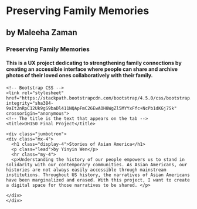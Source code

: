 # Preserving Family Memories

## by Maleeha Zaman

### Preserving Family Memories

#### This is a UX project dedicating to strengthening family connections by creating an accessible interface where people can share and archive photos of their loved ones collaboratively with their family. 

<html lang="en">
  <head>
    <!-- Required meta tags -->
    <meta charset="utf-8">
    <meta name="viewport" content="width=device-width, initial-scale=1, shrink-to-fit=no">

    <!-- Bootstrap CSS -->
    <link rel="stylesheet" href="https://stackpath.bootstrapcdn.com/bootstrap/4.5.0/css/bootstrap.min.css" integrity="sha384-9aIt2nRpC12Uk9gS9baDl411NQApFmC26EwAOH8WgZl5MYYxFfc+NcPb1dKGj7Sk" crossorigin="anonymous">
    <!-- The title is the text that appears on the tab -->
    <title>DH150 Final Project</title>
  </head>
 
<!-- Jumbotron header -->
    <div class="jumbotron">
    <div class="mx-4">
      <h1 class="display-4">Stories of Asian America</h1>
      <p class="lead">by Yinyin Wen</p>
      <hr class="my-4">
      <p>Understanding the history of our people empowers us to stand in solidarity with our contemporary communities. As Asian Americans, our histories are not always easily accessible through mainstream institutions. Throughout US history, the narratives of Asian Americans have been marginalized and erased. With this project, I want to create a digital space for those narratives to be shared. </p>
      
    </div>
    </div>
